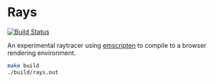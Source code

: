 # Rays
[![Build
Status](https://travis-ci.org/peterbraden/rays.svg?branch=master)](https://travis-ci.org/peterbraden/rays)

An experimental raytracer using [emscripten](http://kripken.github.io/emscripten-site/index.html) to compile to a browser rendering environment.

```sh
make build
./build/rays.out
```
